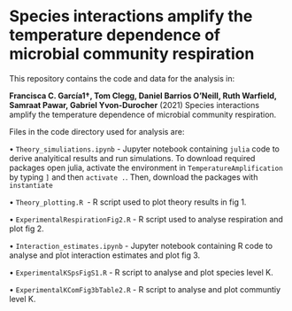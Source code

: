 # Species interactions amplify the temperature dependence of microbial community respiration

This repository contains the code and data for the analysis in:

**Francisca C. García1†, Tom Clegg, Daniel Barrios O’Neill, Ruth Warfield, Samraat Pawar, Gabriel Yvon-Durocher** (2021) Species interactions amplify the temperature dependence of microbial community respiration.

Files in the code directory used for analysis are:

• `Theory_simuliations.ipynb` - Jupyter notebook containing `julia` code to derive analyitical results and run simulations. To download required packages open julia, activate the environment in `TemperatureAmplification` by typing `]` and then `activate .`. Then, download the packages with `instantiate`

• `Theory_plotting.R `- R script used to plot theory results in fig 1.

• `ExperimentalRespirationFig2.R` - R script used to analyse respiration and plot fig 2.

• `Interaction_estimates.ipynb` - Jupyter notebook containing R code to analyse and plot interaction estimates and plot fig 3.

• `ExperimentalKSpsFigS1.R` - R script to analyse and plot species level K.

• `ExperimentalKComFig3bTable2.R` - R script to analyse and plot communtiy level K.
